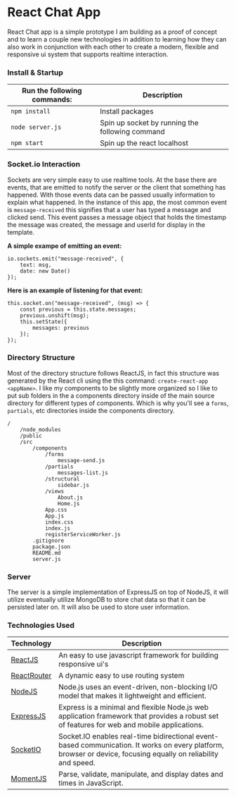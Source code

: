 # React Chat App
React Chat app is a simple prototype I am building as a proof of concept and to learn a couple new technologies in addition to learning how they can also work in conjunction with each other to create a modern, flexible and responsive ui system that supports realtime interaction.

### Install & Startup

| Run the following commands:   | Description                                       |
|-------------------------------|---------------------------------------------------|
| `npm install`                 | Install packages                                  |
| `node server.js`              | Spin up socket by running the following command   |
| `npm start`                   | Spin up the react localhost                       |

### Socket.io Interaction
Sockets are very simple easy to use realtime tools. At the base there are events, that are emitted to notify the server or the client that something has happened. With those events data can be passed usually information to explain what happened. In the instance of this app, the most common event is `message-received` this signifies that a user has typed a message and clicked send. This event passes a message object that holds the timestamp the message was created, the message and userId for display in the template.

**A simple exampe of emitting an event:**
```
io.sockets.emit("message-received", {
    text: msg,
    date: new Date()
});
```

**Here is an example of listening for that event:**
```
this.socket.on("message-received", (msg) => {
    const previous = this.state.messages;
    previous.unshift(msg);
    this.setState({
        messages: previous
    });
});
```

### Directory Structure
Most of the directory structure follows ReactJS, in fact this structure was generated by the React cli using the this command: `create-react-app <appName>`. I like my components to be slightly more organized so I like to put sub folders in the a components directory inside of the main source directory for different types of components. Which is why you'll see a `forms`, `partials`, etc directories inside the components directory.

```
/
    /node_modules
    /public
    /src
        /components
            /forms
                message-send.js
            /partials
                messages-list.js
            /structural
                sidebar.js
            /views
                About.js
                Home.js
            App.css
            App.js
            index.css
            index.js
            registerServiceWorker.js
        .gitignore
        package.json
        README.md
        server.js

```

### Server
The server is a simple implementation of ExpressJS on top of NodeJS, it will utilize eventually utilize MongoDB to store chat data so that it can be persisted later on. It will also be used to store user information.

### Technologies Used

| Technology | Description |
|------------|-------------|
| [ReactJS][react-site] | An easy to use javascript framework for building responsive ui's |
| [ReactRouter][react-router-site] | A dynamic easy to use routing system |
| [NodeJS][node-site] | Node.js uses an event-driven, non-blocking I/O model that makes it lightweight and efficient. |
| [ExpressJS][express-site] | Express is a minimal and flexible Node.js web application framework that provides a robust set of features for web and mobile applications. |
| [SocketIO][socket-site] | Socket.IO enables real-time bidirectional event-based communication. It works on every platform, browser or device, focusing equally on reliability and speed. |
| [MomentJS][moment-site] | Parse, validate, manipulate, and display dates and times in JavaScript. |

[react-site]: <https://reactjs.org/>
[react-router-site]: <https://reacttraining.com/react-router/web/guides/philosophy>
[node-site]: <https://nodejs.org/en/>
[express-site]: <https://expressjs.com/>
[socket-site]: <https://socket.io/>
[moment-site]: <https://momentjs.com/>
